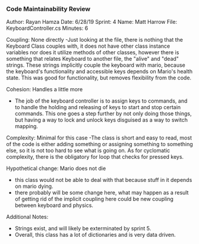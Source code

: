 ﻿### Code Maintainability Review
Author: Rayan Hamza
Date: 6/28/19
Sprint: 4
Name: Matt Harrow
File: KeyboardController.cs
Minutes: 6

Coupling: None directly
-Just looking at the file, there is nothing that the Keyboard Class couples
with, it does not have other class instance variables nor does it utilize
methods of other classes, however there is something that relates Keyboard
to another file, the "alive" and "dead" strings. These strings implicitly
couple the keyboard with mario, because the keyboard's functionality and 
accessible keys depends on Mario's health state. This was good for
functionality, but removes flexibility from the code.

Cohesion: Handles a little more 
- The job of the keyboard controller is to assign keys to commands, and 
to handle the holding and releasing of keys to start and stop certain
commands. This one goes a step further by not only doing those things,
but having a way to lock and unlock keys disguised as a way to switch
mapping.

Complexity: Minimal for this case
-The class is short and easy to read, most of the code is either adding
something or assigning something to something else, so it is not too
hard to see what is going on. As for cyclomatic complexity, there is the
obligatory for loop that checks for pressed keys.

Hypothetical change: Mario does not die
- this class would not be able to deal with that because stuff in it depends
on mario dying.
-  there probably will be some change here, what may happen as a result of 
getting rid of the implicit coupling here could be new coupling between
keyboard and physics.

Additional Notes:
- Strings exist, and will likely be exterminated by sprint 5.
- Overall, this class has a lot of dictionaries and is very data driven.